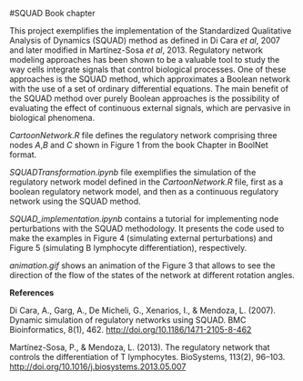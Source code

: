 #SQUAD Book chapter

This project exemplifies the implementation of the Standardized Qualitative Analysis of Dynamics (SQUAD) method as defined in Di Cara *et al*, 2007 and later modified in Martínez-Sosa *et al*, 2013. Regulatory network modeling approaches has been shown to be a valuable tool to study the way cells integrate signals that control biological processes. One of these approaches is the SQUAD method, which approximates a Boolean network with the use of a set of ordinary differential equations. The main benefit of the SQUAD method over purely Boolean approaches is the possibility of evaluating the effect of continuous external signals, which are pervasive in biological phenomena.

*CartoonNetwork.R* file defines the regulatory network comprising three nodes *A*,*B* and *C* shown in Figure 1 from the book Chapter in BoolNet format.

*SQUADTransformation.ipynb* file exemplifies the simulation of the regulatory network model defined in the *CartoonNetwork.R* file, first as a boolean regulatory network model, and then as a continuous regulatory network using the SQUAD method. 

*SQUAD_implementation.ipynb* contains a tutorial for implementing node perturbations with the SQUAD methodology. It presents the code used to make the examples in Figure 4 (simulating external perturbations) and Figure 5 (simulating B lymphocyte differentiation), respectively.

*animation.gif* shows an animation of the Figure 3 that allows to see the direction of the flow of the states of the network at different rotation angles.


**References**

Di Cara, A., Garg, A., De Micheli, G., Xenarios, I., & Mendoza, L. (2007). Dynamic simulation of regulatory networks using SQUAD. BMC Bioinformatics, 8(1), 462. http://doi.org/10.1186/1471-2105-8-462

Martínez-Sosa, P., & Mendoza, L. (2013). The regulatory network that controls the differentiation of T lymphocytes. BioSystems, 113(2), 96–103. http://doi.org/10.1016/j.biosystems.2013.05.007

